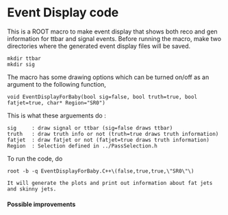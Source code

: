Event Display code
=== 

This is a ROOT macro to make event display that shows both reco and gen information
for ttbar and signal events. Before running the macro, make two directories where 
the generated event display files will be saved. 

```
mkdir ttbar 
mkdir sig
```

The macro has some drawing options which can be turned on/off as an argument to the 
following function,

```
void EventDisplayForBaby(bool sig=false, bool truth=true, bool fatjet=true, char* Region="SR0")
```
This is what these arguements do :   

```
sig     : draw signal or ttbar (sig=false draws ttbar)
truth   : draw truth info or not (truth=true draws truth information) 
fatjet  : draw fatjet or not (fatjet=true draws truth information) 
Region  : Selection defined in ../PassSelection.h  
```
To run the code, do 
```
root -b -q EventDisplayForBaby.C++\(false,true,true,\"SR0\"\)

It will generate the plots and print out information about fat jets and skinny jets.  

```
#### Possible improvements 


